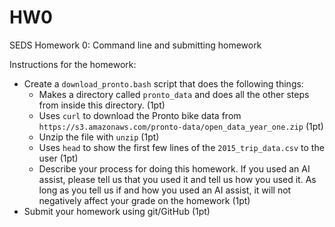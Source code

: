 # HW0

SEDS Homework 0: Command line and submitting homework

Instructions for the homework:

* Create a `download_pronto.bash` script that does the following things:
  * Makes a directory called `pronto_data` and does all the other steps from inside this directory. (1pt)
  * Uses `curl` to download the Pronto bike data from `https://s3.amazonaws.com/pronto-data/open_data_year_one.zip` (1pt)
  * Unzip the file with `unzip` (1pt)
  * Uses `head` to show the first few lines of the `2015_trip_data.csv` to the user (1pt)
  * Describe your process for doing this homework. If you used an AI assist, please tell us that you used it and tell us how you used it. As long as you tell us if and how you used an AI assist, it will not negatively affect your grade on the homework (1pt)
* Submit your homework using git/GitHub (1pt)

